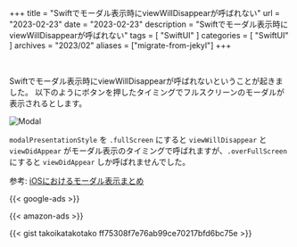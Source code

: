 +++
title = "Swiftでモーダル表示時にviewWillDisappearが呼ばれない"
url = "2023-02-23"
date = "2023-02-23"
description = "Swiftでモーダル表示時にviewWillDisappearが呼ばれない"
tags = [
  "SwiftUI"
]
categories = [
  "SwiftUI"
]
archives = "2023/02"
aliases = ["migrate-from-jekyl"]
+++

<br>

Swiftでモーダル表示時にviewWillDisappearが呼ばれないということが起きました。
以下のようにボタンを押したタイミングでフルスクリーンのモーダルが表示されるとします。

![Modal](20230223.git)

`modalPresentationStyle` を `.fullScreen` にすると `viewWillDisappear` と `viewDidAppear` がモーダル表示のタイミングで呼ばれますが、`.overFullScreen` にすると `viewDidAppear` しか呼ばれませんでした。

参考: [iOSにおけるモーダル表示まとめ](https://blog.asial.co.jp/1669)

<!-- Google Ads -->
{{< google-ads >}}

<!-- Amazon Ads -->
{{< amazon-ads >}}

{{< gist takoikatakotako ff75308f7e76ab99ce70217bfd6bc75e >}}

